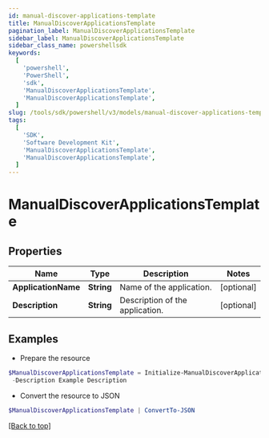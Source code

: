 ```yaml
---
id: manual-discover-applications-template
title: ManualDiscoverApplicationsTemplate
pagination_label: ManualDiscoverApplicationsTemplate
sidebar_label: ManualDiscoverApplicationsTemplate
sidebar_class_name: powershellsdk
keywords:
  [
    'powershell',
    'PowerShell',
    'sdk',
    'ManualDiscoverApplicationsTemplate',
    'ManualDiscoverApplicationsTemplate',
  ]
slug: /tools/sdk/powershell/v3/models/manual-discover-applications-template
tags:
  [
    'SDK',
    'Software Development Kit',
    'ManualDiscoverApplicationsTemplate',
    'ManualDiscoverApplicationsTemplate',
  ]
---
```


# ManualDiscoverApplicationsTemplate

## Properties

| Name | Type | Description | Notes |
| --- | --- | --- | --- |
| **ApplicationName** | **String** | Name of the application. | [optional] |
| **Description** | **String** | Description of the application. | [optional] |

## Examples

- Prepare the resource

```powershell
$ManualDiscoverApplicationsTemplate = Initialize-ManualDiscoverApplicationsTemplate  -ApplicationName Example Application `
 -Description Example Description
```

- Convert the resource to JSON

```powershell
$ManualDiscoverApplicationsTemplate | ConvertTo-JSON
```

[[Back to top]](#)
